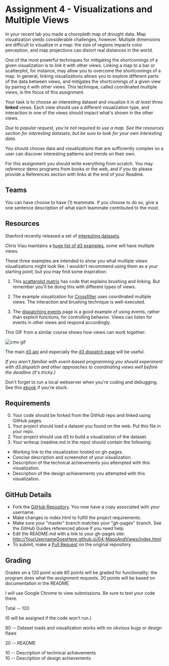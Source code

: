 Assignment 4 - Visualizations and Multiple Views  
===

In your recent lab you made a choropleth map of drought data.
Map visualization yields considerable challenges, however.
Multiple dimensions are difficult to visualize in a map: the size of regions impacts color perception, and map projections can distort real distances in the world.

One of the most powerful techniques for mitigating the shortcomings of a given visualization is to link it with other views.
Linking a map to a bar or scatterplot, for instance, may allow you to overcome the shortcomings of a map.
In general, linking visualizations allows you to explore different parts of the data between views, and mitigates the shortcomings of a given view by pairing it with other views.
This technique, called coordinated multiple views, is the focus of this assignment.

Your task is to choose an interesting dataset and visualize it in *at least three* **linked** views.
Each view should use a different visualization type, and interaction in one of the views should impact what's shown in the other views.

_Due to popular request, you're not required to use a map. See the resources section for interesting datasets, but be sure to look for your own interesting data._

You should choose data and visualizations that are sufficiently complex so a user can discover interesting patterns and trends on their own.

For this assignment you should write everything from scratch.
You may *reference* demo programs from books or the web, and if you do please provide a References section with links at the end of your Readme.

Teams
---

You can have choose to have (1) teammate.
If you choose to do so, give a one sentence description of what each teammate contributed to the most.

Resources
---

Stanford recently released a set of [interesting datasets](http://cjlab.stanford.edu/2015/09/30/lab-launch-and-data-sets/).

Chris Viau maintains a [huge list of d3 examples](http://christopheviau.com/d3list/gallery.html), some will have multiple views.

These three examples are intended to show you what multiple views visualizations might look like. 
I wouldn't recommend using them as a your starting point, but you may find some inspiration:

1. This [scatterplot matrix](http://bl.ocks.org/mbostock/4063663) has code that explains brushing and linking. But remember you'll be doing this with different types of views.

2. The example visualization for [Crossfilter](http://square.github.io/crossfilter/) uses coordinated multiple views. The interaction and brushing technique is well-executed.

3. The [dispatching events](http://bl.ocks.org/mbostock/5872848) page is a good example of using events, rather than explicit functions, for controlling behavior. Views can listen for events in other views and respond accordingly.

This GIF from a similar course shows how views can work together:

![cmv gif](https://raw.githubusercontent.com/dataviscourse/2015-dataviscourse-homework/master/hw3/preview.gif)

The main [d3 api](https://github.com/mbostock/d3/wiki/API-Reference) and especially the [d3 dispatch page](https://github.com/mbostock/d3/wiki/Internals#events) will be useful.

*If you aren't familiar with event-based programming you should experiment with d3.dispatch and other approaches to coordinating views well before the deadline (it's tricky.)*

Don't forget to run a local webserver when you're coding and debugging.
See this [ebook](http://chimera.labs.oreilly.com/books/1230000000345/ch04.html#_setting_up_a_web_server) if you're stuck.

Requirements
---

0. Your code should be forked from the GitHub repo and linked using GitHub pages.
1. Your project should load a dataset you found on the web. Put this file in your repo.
2. Your project should use d3 to build a visualization of the dataset. 
3. Your writeup (readme.md in the repo) should contain the following:

- Working link to the visualization hosted on gh-pages.
- Concise description and screenshot of your visualization.
- Description of the technical achievements you attempted with this visualization.
- Description of the design achievements you attempted with this visualization.

GitHub Details
---

- Fork the [GitHub Repository](https://github.com/cs582-17s/04-MapsAndViews). You now have a copy associated with your username.
- Make changes to index.html to fulfill the project requirements. 
- Make sure your "master" branch matches your "gh-pages" branch. See the GitHub Guides referenced above if you need help.
- Edit the README.md with a link to your gh-pages site: http://YourUsernameGoesHere.github.io/04-MapsAndViews/index.html
- To submit, make a [Pull Request](https://help.github.com/articles/using-pull-requests/) on the original repository.

Grading
---

Grades on a 120 point scale 80 points will be graded for functionality: the program does what the assignment requests. 
20 points will be based on documentation in the README. 

I will use Google Chrome to view submissions. Be sure to test your code there.

Total -- 120

(0 will be assigned if the code won't run.)

80 -- Dataset loads and visualization works with no obvious bugs or design flaws  

20 -- README

10 -- Description of technical achievements    
10 -- Description of design achievements  
